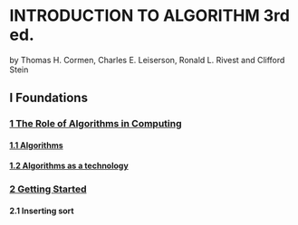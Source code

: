 # INTRODUCTION TO ALGORITHM 3rd ed.
by Thomas H. Cormen, Charles E. Leiserson, Ronald L. Rivest and Clifford Stein

## I  Foundations

### [1  The Role of Algorithms in Computing](https://github.com/zhengnengchen/CLRS/tree/master/chapter1)

#### [1.1 Algorithms](https://github.com/zhengnengchen/CLRS/blob/master/chapter1/exercises1-1.md)
#### [1.2 Algorithms as a technology](https://github.com/zhengnengchen/CLRS/blob/master/chapter1/exercises1-2.md)

### [2  Getting Started]()

#### 2.1 Inserting sort
